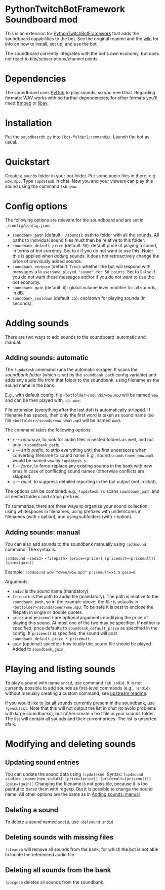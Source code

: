 # PythonTwitchBotFramework Soundboard mod

This is an extension for [PythonTwitchBotFramework](https://github.com/sharkbound/PythonTwitchBotFramework) that adds the soundboard capabilities to the bot. See the original readme and the [wiki](https://github.com/sharkbound/PythonTwitchBotFramework/wiki) for info on how to install, set up, and use the bot.

The soundboard currently integrates with the bot's own economy, but does not react to bits/subscriptions/channel points. 


# Dependencies
The soundboard uses [PyDub](https://github.com/jiaaro/pydub/) to play sounds, so you need that. Regarding formats: WAV works with no further dependencies; for other formats you'll need [ffmpeg](http://www.ffmpeg.org/) or [libav](http://libav.org/).


# Installation
Put the `soundboardt.py` into `[bot-folder]/commands/`. Launch the bot as usual.


# Quickstart
Create a `sounds` folder in your bot folder. Put some audio files in there, e.g. `wow.mp3`. Type `!updatesb` in chat. Now you and your viewers can play this sound using the command `!sb wow`.


# Config options
The following options are relevant for the soundboard and are set in `./config/config.json`:

* `soundbank_path` (default: `./sounds`): path to folder with all the sounds. All paths to individual sound files must then be relative to this folder.
* `soundbank_default_price` (default: `50`): default price of playing a sound, in terms of bot currency. Set to `0` if you do not want to use this. Note: this is applied when *adding* sounds, it does not retroactively change the price of previously added sounds.
* `soundbank_verbose` (default: `True`): whether the bot will respond with messages a lá `username played "sound" for 50 points`. Set to `False` if you do not want these messages and/or if you do not want to use the bot economy.
* `soundbank_gain` (default: `0`): global volume level modifier for all sounds, in dB.
* `soundbank_cooldown` (default: `15`): cooldown for playing sounds (in seconds). 


# Adding sounds
There are two ways to add sounds to the soundboard: automatic and manual.

## Adding sounds: automatic
The `!updatesb` command runs the automatic scraper. It scans the *soundbank folder* (which is set by the `soundbank_path` config variable) and adds any audio file from that folder to the soundbank, using filename as the sound name in the bank. 

E.g., with default config, file `<botfolder>/sounds/wow.mp3` will be named `wow` and can be then played with `!sb wow`. 

File extension (everything after the last dot) is automatically stripped. If filename has spaces, then only the first word is taken as sound name (so file `<botfolder>/sounds/wow what.mp3` will be named `wow`).

The command takes the following options:

* `r` -- *recursive*, to look for audio files in nested folders as well, and not only in `soundbank_path`;
* `s` -- *strip prefix*, to strip everything until the first underscore when converting filename to sound name. E.g., sound `sounds/owen_wow.mp3` would be named `wow` by `!updatesb s`.
* `f` -- *force*, to force-replace any existing sounds in the bank with new ones in case of conflicting sound names (otherwise conflicts are skipped).
* `q` -- *quiet*, to suppress detailed reporting in the bot output (not in chat).

The options can be combined: e.g., `!updatesb rs` scans `soundbank_path` and all nested folders and strips prefixes.

To summarize, there are three ways to organize your sound collection: using whitespaces in filenames, using prefixes with underscores in filenames (with `s` option), and using subfolders (with `r` option).


## Adding sounds: manual
You can also add sounds to the soundbank manually using `!addsound` command. The syntax is:

`!addsound <sndid> <filepath> [price=(price)] [pricemult=(pricemult)] [gain=(gain)]`

Example:
`!addsound wow "owen/wow.mp3" pricemult=x1.5 gain=6`

Arguments:

* `sndid` is the sound name (mandatory)
* `filepath` is the path to audio file (mandatory). The path is relative to the `soundbank_path`, so in the example above, the file is actually in `<botfolder>/sounds/owen/wow.mp3`. To be safe it is best to enclose the filepath in single or double quotes.
* `price` and `pricemult` are optional arguments modifying the price of playing this sound. At most one of the two may be specified. If neither is specified, price defaults to `soundbank_default_price` as specified in the config. If `pricemult` is specified, the sound will cost `soundbank_default_price * pricemult`.
* `gain` (optional) specifies how loudly this sound file should be played. Added to `soundbank_gain`.


# Playing and listing sounds
To play a sound with name `sndid`, use command `!sb sndid`. It is not currently possible to add sounds as first-level commands (e.g., `!sndid`) without manually creating a custom command, see [upstream readme](https://github.com/sharkbound/PythonTwitchBotFramework/blob/master/README.md#adding-commands).

If you would like to list all sounds currently present in the soundbank, use `!gensblist`. Note that this will not output the list in chat (to avoid problems with large soundbanks), but rather create a text file in your sounds folder. The list will contain all sounds and their current prices. The list is unsorted afaik.


# Modifying and deleting sounds

## Updating sound entries
You can update the sound data using `!updatesnd`. Syntax: 
`!updsound <sndid> [name=(new_sndid)] [price=(price)] [pricemult=(pricemult)] [gain=(gain)]`
Changing the filename is not possible, because it is too painful to parse them with regexp. But it is possible to change the sound name. All other options are the same as in [Adding sounds: manual](#adding-sounds-manual)

## Deleting a sound
To delete a sound named `sndid`, use `!delsound sndid`.

## Deleting sounds with missing files
`!cleansb` will remove all sounds from the bank, for which the bot is not able to locate the referenced audio file.

## Deleting all sounds from the bank
`!purgesb` deletes all sounds from the soundbank.